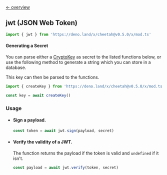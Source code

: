 [← overview](https://github.com/azurystudio/cheetah/blob/dev/guide/index.md)

## jwt (JSON Web Token)

```ts
import { jwt } from 'https://deno.land/x/cheetah@v0.5.0/x/mod.ts'
```

#### Generating a Secret

You can parse either a [CryptoKey](https://developer.mozilla.org/en-US/docs/Web/API/CryptoKey) as secret to the listed functions below, or use the following method to generate a string which you can store in a database.

This key can then be parsed to the functions.

```ts
import { createKey } from 'https://deno.land/x/cheetah@v0.5.0/x/mod.ts'

const key = await createKey()
```

### Usage

- #### Sign a payload.

    ```ts
    const token = await jwt.sign(payload, secret)
    ```

- #### Verify the validity of a JWT.

  The function returns the payload if the token is valid and `undefined` if it isn't.

    ```ts
    const payload = await jwt.verify(token, secret)
    ```
